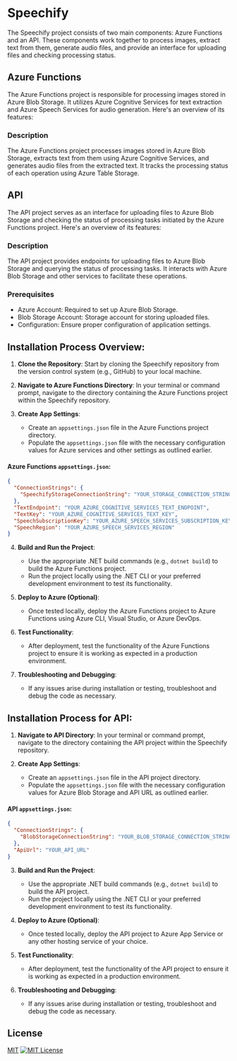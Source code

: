 # Speechify

The Speechify project consists of two main components: Azure Functions and an API. These components work together to process images, extract text from them, generate audio files, and provide an interface for uploading files and checking processing status.

## Azure Functions

The Azure Functions project is responsible for processing images stored in Azure Blob Storage. It utilizes Azure Cognitive Services for text extraction and Azure Speech Services for audio generation. Here's an overview of its features:

### Description

The Azure Functions project processes images stored in Azure Blob Storage, extracts text from them using Azure Cognitive Services, and generates audio files from the extracted text. It tracks the processing status of each operation using Azure Table Storage.

## API

The API project serves as an interface for uploading files to Azure Blob Storage and checking the status of processing tasks initiated by the Azure Functions project. Here's an overview of its features:

### Description

The API project provides endpoints for uploading files to Azure Blob Storage and querying the status of processing tasks. It interacts with Azure Blob Storage and other services to facilitate these operations.

### Prerequisites

- Azure Account: Required to set up Azure Blob Storage.
- Blob Storage Account: Storage account for storing uploaded files.
- Configuration: Ensure proper configuration of application settings.

## Installation Process Overview:

1. **Clone the Repository**: Start by cloning the Speechify repository from the version control system (e.g., GitHub) to your local machine.

2. **Navigate to Azure Functions Directory**: In your terminal or command prompt, navigate to the directory containing the Azure Functions project within the Speechify repository.

3. **Create App Settings**:
   - Create an `appsettings.json` file in the Azure Functions project directory.
   - Populate the `appsettings.json` file with the necessary configuration values for Azure services and other settings as outlined earlier.

#### Azure Functions `appsettings.json`:

```json
{
  "ConnectionStrings": {
    "SpeechifyStorageConnectionString": "YOUR_STORAGE_CONNECTION_STRING"
  },
  "TextEndpoint": "YOUR_AZURE_COGNITIVE_SERVICES_TEXT_ENDPOINT",
  "TextKey": "YOUR_AZURE_COGNITIVE_SERVICES_TEXT_KEY",
  "SpeechSubscriptionKey": "YOUR_AZURE_SPEECH_SERVICES_SUBSCRIPTION_KEY",
  "SpeechRegion": "YOUR_AZURE_SPEECH_SERVICES_REGION"
}
```

4. **Build and Run the Project**:
   - Use the appropriate .NET build commands (e.g., `dotnet build`) to build the Azure Functions project.
   - Run the project locally using the .NET CLI or your preferred development environment to test its functionality.

5. **Deploy to Azure (Optional)**:
   - Once tested locally, deploy the Azure Functions project to Azure Functions using Azure CLI, Visual Studio, or Azure DevOps.

6. **Test Functionality**:
   - After deployment, test the functionality of the Azure Functions project to ensure it is working as expected in a production environment.

7. **Troubleshooting and Debugging**:
   - If any issues arise during installation or testing, troubleshoot and debug the code as necessary.


## Installation Process for API:

1. **Navigate to API Directory**: In your terminal or command prompt, navigate to the directory containing the API project within the Speechify repository.

2. **Create App Settings**:
   - Create an `appsettings.json` file in the API project directory.
   - Populate the `appsettings.json` file with the necessary configuration values for Azure Blob Storage and API URL as outlined earlier.

#### API `appsettings.json`:

```json
{
  "ConnectionStrings": {
    "BlobStorageConnectionString": "YOUR_BLOB_STORAGE_CONNECTION_STRING"
  },
  "ApiUrl": "YOUR_API_URL"
}
```

3. **Build and Run the Project**:
   - Use the appropriate .NET build commands (e.g., `dotnet build`) to build the API project.
   - Run the project locally using the .NET CLI or your preferred development environment to test its functionality.

4. **Deploy to Azure (Optional)**:
   - Once tested locally, deploy the API project to Azure App Service or any other hosting service of your choice.

5. **Test Functionality**:
   - After deployment, test the functionality of the API project to ensure it is working as expected in a production environment.

6. **Troubleshooting and Debugging**:
   - If any issues arise during installation or testing, troubleshoot and debug the code as necessary.


## License


[MIT](https://choosealicense.com/licenses/mit/)
[![MIT License](https://img.shields.io/badge/License-MIT-green.svg)](https://choosealicense.com/licenses/mit/)


